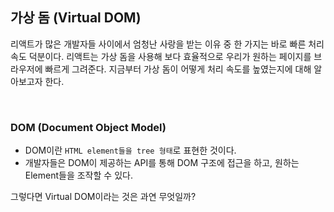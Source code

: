 ## 가상 돔 (Virtual DOM)

리액트가 많은 개발자들 사이에서 엄청난 사랑을 받는 이유 중 한 가지는 바로 빠른 처리 속도 덕분이다. 리액트는 가상 돔을 사용해 보다 효율적으로 우리가 원하는 페이지를 브라우저에 빠르게 그려준다. 지금부터 가상 돔이 어떻게 처리 속도를 높였는지에 대해 알아보고자 한다.

<br />

### DOM (Document Object Model)

- DOM이란 `HTML element들을 tree 형태`로 표현한 것이다.
- 개발자들은 DOM이 제공하는 API를 통해 DOM 구조에 접근을 하고, 원하는 Element들을 조작할 수 있다.

그렇다면 Virtual DOM이라는 것은 과연 무엇일까?

<br />